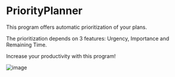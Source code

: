 # PriorityPlanner

This program offers automatic prioritization of your plans.

The prioritization depends on 3 features: Urgency, Importance and Remaining Time.

Increase your productivity with this program!

![image](https://user-images.githubusercontent.com/54479310/89037642-dec24a80-d379-11ea-8977-ee1631fa4c15.png)
